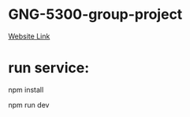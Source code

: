 # GNG-5300-group-project

[Website Link](http://gng-5300-group-frontend-b2bzeef2arg4b6fu.canadacentral-01.azurewebsites.net/)


# run service:

npm install

npm run dev



